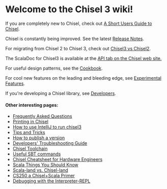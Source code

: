 # **Welcome to the Chisel 3 wiki!**

If you are completely new to Chisel, check out [A Short Users Guide to Chisel](Short-Users-Guide-to-Chisel).

Chisel is constantly being improved.  See the latest [Release Notes](release-notes-17-08-16).

For migrating from Chisel 2 to Chisel 3, check out [Chisel3 vs Chisel2](Chisel3-vs-Chisel2).

The ScalaDoc for Chisel3 is available at the [API tab on the Chisel web site.](https://chisel.eecs.berkeley.edu/api/)

For useful design patterns, see the [Cookbook](Cookbook).

For cool new features on the leading and bleeding edge, see [Experimental Features](Experimental-Features).

If you're developing a Chisel library, see [Developers](Developers).

#### Other interesting pages:
* [Frequently Asked Questions](Frequently-Asked-Questions)
* [Printing in Chisel](Printing-in-Chisel)
* [How to use IntelliJ to run chisel3](intellij-setup)
* [Tips and Tricks](tips-and-tricks)
* [How to publish a version](how-to-publish)
* [Developers' Troubleshooting Guide](troubleshooting)
* [Chisel Toolchain](chisel-toolchain)
* [Useful SBT commands](useful-sbt-commands)
* [Chisel Cheatsheet for Hardware Engineers](ChiselSheet)
* [Scala Things You Should Know](Scala-Things-You-Should-Know)
* [Scala-land vs. Chisel-land](Scala-land-vs.-Chisel-land)
* [CS250 a Chisel+Scala Primer](CS250-Chisel+Scala-Primer)
* [Debugging with the Interpreter-REPL](Debugging-with-the-Interpreter-REPL-1)

